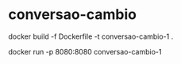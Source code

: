 # conversao-cambio

 docker build -f Dockerfile -t conversao-cambio-1 .
 
 docker run -p 8080:8080 conversao-cambio-1
